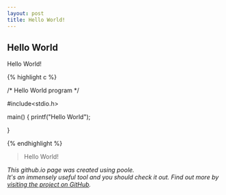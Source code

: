 ```yaml
---
layout: post
title: Hello World!
---
```


## Hello World
Hello World!

{% highlight c %}

/* Hello World program */

#include<stdio.h>

main()
{
  printf("Hello World");

}

{% endhighlight %}

> Hello World!

*This github.io page was created using poole.  
It's an immensely useful tool and you should check it out.
Find out more by [visiting the project on GitHub](https://github.com/mojombo/jekyll).*
